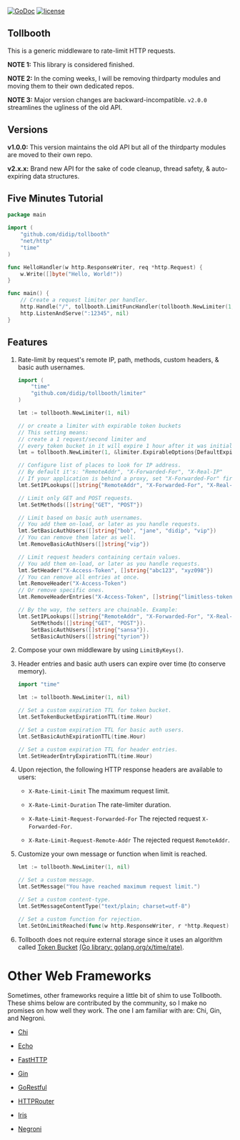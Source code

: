 [![GoDoc](https://godoc.org/github.com/didip/tollbooth?status.svg)](http://godoc.org/github.com/didip/tollbooth)
[![license](http://img.shields.io/badge/license-MIT-red.svg?style=flat)](https://raw.githubusercontent.com/didip/tollbooth/master/LICENSE)

## Tollbooth

This is a generic middleware to rate-limit HTTP requests.

**NOTE 1:** This library is considered finished.

**NOTE 2:** In the coming weeks, I will be removing thirdparty modules and moving them to their own dedicated repos.

**NOTE 3:** Major version changes are backward-incompatible. `v2.0.0` streamlines the ugliness of the old API.


## Versions

**v1.0.0:** This version maintains the old API but all of the thirdparty modules are moved to their own repo.

**v2.x.x:** Brand new API for the sake of code cleanup, thread safety, & auto-expiring data structures.


## Five Minutes Tutorial
```go
package main

import (
    "github.com/didip/tollbooth"
    "net/http"
    "time"
)

func HelloHandler(w http.ResponseWriter, req *http.Request) {
    w.Write([]byte("Hello, World!"))
}

func main() {
    // Create a request limiter per handler.
    http.Handle("/", tollbooth.LimitFuncHandler(tollbooth.NewLimiter(1, nil), HelloHandler))
    http.ListenAndServe(":12345", nil)
}
```

## Features

1. Rate-limit by request's remote IP, path, methods, custom headers, & basic auth usernames.
    ```go
    import (
        "time"
        "github.com/didip/tollbooth/limiter"
    )

    lmt := tollbooth.NewLimiter(1, nil)

    // or create a limiter with expirable token buckets
    // This setting means:
    // create a 1 request/second limiter and
    // every token bucket in it will expire 1 hour after it was initially set.
    lmt = tollbooth.NewLimiter(1, &limiter.ExpirableOptions{DefaultExpirationTTL: time.Hour})

    // Configure list of places to look for IP address.
    // By default it's: "RemoteAddr", "X-Forwarded-For", "X-Real-IP"
    // If your application is behind a proxy, set "X-Forwarded-For" first.
    lmt.SetIPLookups([]string{"RemoteAddr", "X-Forwarded-For", "X-Real-IP"})

    // Limit only GET and POST requests.
    lmt.SetMethods([]string{"GET", "POST"})

    // Limit based on basic auth usernames.
    // You add them on-load, or later as you handle requests.
    lmt.SetBasicAuthUsers([]string{"bob", "jane", "didip", "vip"})
    // You can remove them later as well.
    lmt.RemoveBasicAuthUsers([]string{"vip"})

    // Limit request headers containing certain values.
    // You add them on-load, or later as you handle requests.
    lmt.SetHeader("X-Access-Token", []string{"abc123", "xyz098"})
    // You can remove all entries at once.
    lmt.RemoveHeader("X-Access-Token")
    // Or remove specific ones.
    lmt.RemoveHeaderEntries("X-Access-Token", []string{"limitless-token"})

    // By the way, the setters are chainable. Example:
    lmt.SetIPLookups([]string{"RemoteAddr", "X-Forwarded-For", "X-Real-IP"}).
        SetMethods([]string{"GET", "POST"}).
        SetBasicAuthUsers([]string{"sansa"}).
        SetBasicAuthUsers([]string{"tyrion"})
    ```

2. Compose your own middleware by using `LimitByKeys()`.

3. Header entries and basic auth users can expire over time (to conserve memory).

    ```go
    import "time"

    lmt := tollbooth.NewLimiter(1, nil)

    // Set a custom expiration TTL for token bucket.
    lmt.SetTokenBucketExpirationTTL(time.Hour)

    // Set a custom expiration TTL for basic auth users.
    lmt.SetBasicAuthExpirationTTL(time.Hour)

    // Set a custom expiration TTL for header entries.
    lmt.SetHeaderEntryExpirationTTL(time.Hour)
    ```

4. Upon rejection, the following HTTP response headers are available to users:

    * `X-Rate-Limit-Limit` The maximum request limit.

    * `X-Rate-Limit-Duration` The rate-limiter duration.

    * `X-Rate-Limit-Request-Forwarded-For` The rejected request `X-Forwarded-For`.

    * `X-Rate-Limit-Request-Remote-Addr` The rejected request `RemoteAddr`.


5. Customize your own message or function when limit is reached.

    ```go
    lmt := tollbooth.NewLimiter(1, nil)

    // Set a custom message.
    lmt.SetMessage("You have reached maximum request limit.")

    // Set a custom content-type.
    lmt.SetMessageContentType("text/plain; charset=utf-8")

    // Set a custom function for rejection.
    lmt.SetOnLimitReached(func(w http.ResponseWriter, r *http.Request) { fmt.Println("A request was rejected") })
    ```

6. Tollbooth does not require external storage since it uses an algorithm called [Token Bucket](http://en.wikipedia.org/wiki/Token_bucket) [(Go library: golang.org/x/time/rate)](//godoc.org/golang.org/x/time/rate).


# Other Web Frameworks

Sometimes, other frameworks require a little bit of shim to use Tollbooth. These shims below are contributed by the community, so I make no promises on how well they work. The one I am familiar with are: Chi, Gin, and Negroni.

* [Chi](https://github.com/didip/tollbooth_chi)

* [Echo](https://github.com/didip/tollbooth_echo)

* [FastHTTP](https://github.com/didip/tollbooth_fasthttp)

* [Gin](https://github.com/didip/tollbooth_gin)

* [GoRestful](https://github.com/didip/tollbooth_gorestful)

* [HTTPRouter](https://github.com/didip/tollbooth_httprouter)

* [Iris](https://github.com/didip/tollbooth_iris)

* [Negroni](https://github.com/didip/tollbooth_negroni)
